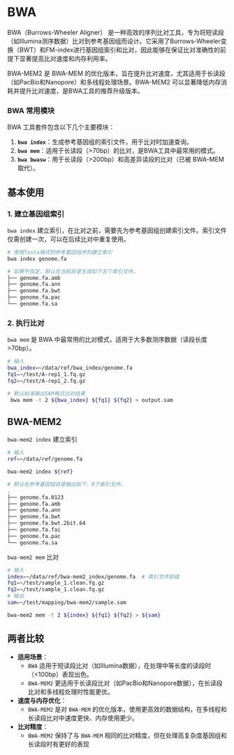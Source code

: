 # BWA

BWA（Burrows-Wheeler Aligner） 是一种高效的序列比对工具，专为将短读段（如Illumina测序数据）比对到参考基因组而设计。它采用了Burrows-Wheeler变换（BWT）和FM-index进行基因组索引和比对，因此能够在保证比对准确性的前提下显著提高比对速度和内存利用率。

BWA-MEM2 是 BWA-MEM 的优化版本，旨在提升比对速度，尤其适用于长读段（如PacBio和Nanopore）和多线程处理场景。BWA-MEM2 可以显著降低内存消耗并提升比对速度，是BWA工具的推荐升级版本。

### BWA 常用模块

BWA 工具套件包含以下几个主要模块：

1. **`bwa index`**：生成参考基因组的索引文件，用于比对时加速查询。
2. **`bwa mem`**：适用于长读段（>70bp）的比对，是BWA工具中最常用的模式。
3. **`bwa bwasw`**：用于长读段（>200bp）和高差异读段的比对（已被 BWA-MEM 取代）。

## 基本使用

### 1. 建立基因组索引

`bwa index` 建立索引，在比对之前，需要先为参考基因组创建索引文件。索引文件仅需创建一次，可以在后续比对中重复使用。

```bash
# 使用fasta格式的参考基因组序列建立索引
bwa index genome.fa

# 如果不指定，默认在当前目录生成如下五个索引文件。
├── genome.fa.amb
├── genome.fa.ann
├── genome.fa.bwt
├── genome.fa.pac
└── genome.fa.sa
```

### 2. 执行比对

`bwa mem` 是 BWA 中最常用的比对模式，适用于大多数测序数据（读段长度>70bp）。

```bash
# 输入
bwa_index=~/data/ref/bwa_index/genome.fa
fq1=~/test/A-rep1_1.fq.gz
fq2=~/test/A-rep1_2.fq.gz

# 默认标准输出SAM格式比对结果
 bwa mem -t 2 ${bwa_index} ${fq1} ${fq2} > output.sam
```

## BWA-MEM2

`bwa-mem2 index` 建立索引

```bash
# 输入
ref=~/data/ref/genome.fa

bwa-mem2 index ${ref}

# 默认在参考基因组目录输出如下，8个索引文件。
.
├── genome.fa.0123
├── genome.fa.amb
├── genome.fa.ann
├── genome.fa.bwt
├── genome.fa.bwt.2bit.64
├── genome.fa.fai
├── genome.fa.pac
└── genome.fa.sa
```

`bwa-mem2 mem` 比对

```bash
# 输入
index=~/data/ref/bwa-mem2_index/genome.fa  # 索引文件前缀
fq1=~/test/sample_1.clean.fq.gz
fq2=~/test/sample_1.clean.fq.gz
# 输出
sam=~/test/mapping/bwa-mem2/sample.sam

bwa-mem2 mem -t 2 ${index} ${fq1} ${fq2} > ${sam}
```

## 两者比较

- **适用场景**：
  - `BWA` 适用于短读段比对（如Illumina数据），在处理中等长度的读段时（<100bp）表现出色。
  - `BWA-MEM2` 更适用于长读段比对（如PacBio和Nanopore数据），在长读段比对和多线程处理时性能更优。
- **速度与内存优化**：
  - `BWA-MEM2` 是对 `BWA-MEM` 的优化版本，使用更高效的数据结构，在多线程和长读段比对中速度更快、内存使用更少。
- **比对精度**：
  - `BWA-MEM2` 保持了与 `BWA-MEM` 相同的比对精度，但在处理高复杂度基因组和长读段时有更好的表现